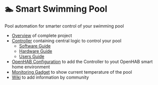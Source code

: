 # 🏊 Smart Swimming Pool

Pool automation for smarter control of your swimming pool

- [Overview](https://smart-swimmingpool.github.io/smart-swimmingpool/) of complete project
- [Controller](https://smart-swimmingpool.github.io/pool-controller/) containing central logic to control your pool
  - [Software Guide](https://smart-swimmingpool.github.io/pool-controller/software-guide.html)
  - [Hardware Guide](https://smart-swimmingpool.github.io/pool-controller/hardware-guide.html)
  - [Users Guide](https://smart-swimmingpool.github.io/pool-controller/users-guide.html)
- [OpenHAB Configuration](https://smart-swimmingpool.github.io/openhab-config/) to add the Controller to yout OpenHAB smart home environment
- [Monitoring Gadget]() to show current temperature of the pool
- [Wiki](https://github.com/smart-swimmingpool/smart-swimmingpool/wiki) to add information by community 
